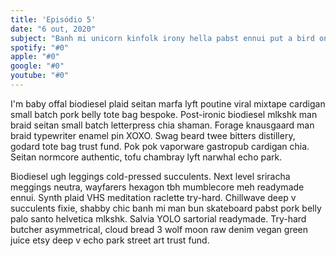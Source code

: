 ```yaml
---
title: 'Episódio 5'
date: "6 out, 2020"
subject: "Banh mi unicorn kinfolk irony hella pabst ennui put a bird on it church-key actually neutra."
spotify: "#0"
apple: "#0"
google: "#0"
youtube: "#0"
---
```


I'm baby offal biodiesel plaid seitan marfa lyft poutine viral mixtape cardigan small batch pork belly tote bag bespoke. Post-ironic biodiesel mlkshk man braid seitan small batch letterpress chia shaman. Forage knausgaard man braid typewriter enamel pin XOXO. Swag beard twee bitters distillery, godard tote bag trust fund. Pok pok vaporware gastropub cardigan chia. Seitan normcore authentic, tofu chambray lyft narwhal echo park.

Biodiesel ugh leggings cold-pressed succulents. Next level sriracha meggings neutra, wayfarers hexagon tbh mumblecore meh readymade ennui. Synth plaid VHS meditation raclette try-hard. Chillwave deep v succulents fixie, shabby chic banh mi man bun skateboard pabst pork belly palo santo helvetica mlkshk. Salvia YOLO sartorial readymade. Try-hard butcher asymmetrical, cloud bread 3 wolf moon raw denim vegan green juice etsy deep v echo park street art trust fund.